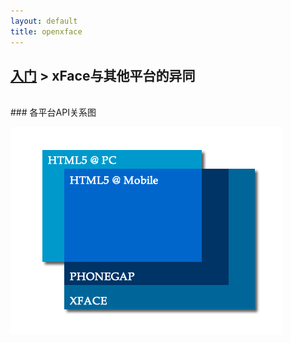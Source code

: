 ```yaml
---
layout: default
title: openxface
---
```


## [入门](index.html) > xFace与其他平台的异同

<br>
### 各平台API关系图


![](img/xfacevsphonegapvsstandard.png)
